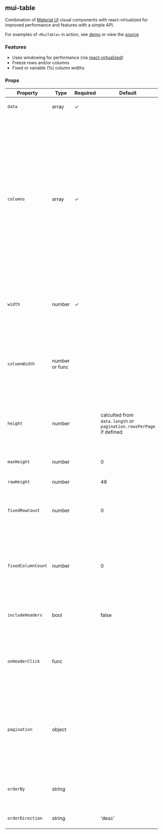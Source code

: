 ## mui-table
Combination of [Material UI](http://www.material-ui.com) visual components with react-virtualized for improved performance and features with a simple API. 

For examples of `<MuiTable>` in action, see [demo](https://techniq.github.io/mui-table/) or view the [source](https://github.com/techniq/mui-table/tree/master/stories)

### Features
- Uses windowing for performance (via [react-virtualized](https://github.com/bvaughn/react-virtualized))
- Freeze rows and/or columns
- Fixed or variable (%) column widths

### Props
Property | Type | Required | Default | Description
-------- | ---- | -------- | ------- | -----------
`data` | array | ✓ |  | Data to render using defined `columns`
`columns` | array | ✓ |  | Defines the columns in the table.<br/>Column format: {'name', 'header', 'width', 'cell', ...cellProps }<br/>`name`: Name of header<br/>`header`: (optional) Name to display instead 'name'<br/>`width`: (optional) Width of cell<br/>`cell`: (optional) Callback for rendering associated column cell data.  Passes the row data for the associated cell.    
`width` | number | ✓ |  | Visible width of table.  Will scroll horizontally if sum of column widths are greater than defined width
`columnWidth` | number or func | | | Static column widths if number, calulated based on `columns` definitons if not specificed, or can pass in a function to peform own calcuation based on data
`height` | number | | calculted from `data.length` or `pagination.rowsPerPage` if defined | Visible height of table.  Will scroll vertically if sum of column heights are great than defined height
`maxHeight` | number | | 0 | Maximum height of table.  Useful when using calculated 
`rowHeight` | number | | 48 | Height of rows
`fixedRowCount` | number | | 0 | Number of rows to remain fixed at the top of the viewport (freeze rows).  Based on `columns` definition order
`fixedColumnCount` | number | | 0 | Number of columns to remain fixed at the left of the viewport (freeze columns).  Based on `columns` definition order
`includeHeaders` | bool | | false | Add header row to top of data.  Useful to also set `fixedRowCount` to `1`
`onHeaderClick` | func | | | Called with column definition of header clicked on.  Useful to set sort data and set `orderBy` and `orderDirection`
`pagination` | object | | | If defined, will add pagination to bottom of table and pass props to Material-UI's [TablePagination](https://material-ui-next.com/api/table-pagination/) component.  Must set `count`, `onChangePage`, `page`, and `rowsPerPage` if defined.
`orderBy` | string | | | If defined, will show column's header with matching `name` using [TableSortLabel](https://material-ui-next.com/api/table-sort-label/)
`orderDirection` | string | | 'desc' | The order of the sort direction
